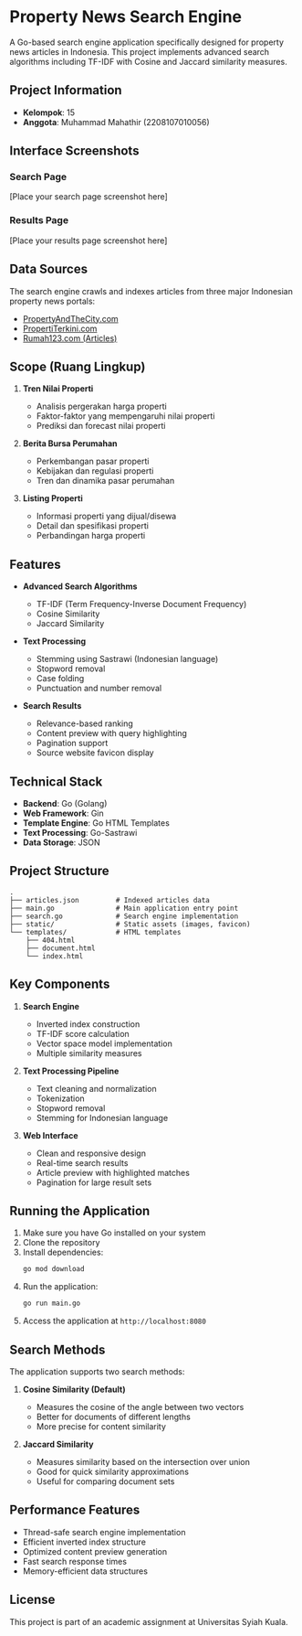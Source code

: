 # Property News Search Engine

A Go-based search engine application specifically designed for property news articles in Indonesia. This project implements advanced search algorithms including TF-IDF with Cosine and Jaccard similarity measures.

## Project Information

- **Kelompok**: 15
- **Anggota**: Muhammad Mahathir (2208107010056)

## Interface Screenshots

### Search Page
[Place your search page screenshot here]

### Results Page
[Place your results page screenshot here]

## Data Sources

The search engine crawls and indexes articles from three major Indonesian property news portals:
- [PropertyAndTheCity.com](https://propertyandthecity.com)
- [PropertiTerkini.com](https://propertiterkini.com)
- [Rumah123.com (Articles)](https://artikel.rumah123.com)

## Scope (Ruang Lingkup)

1. **Tren Nilai Properti**
   - Analisis pergerakan harga properti
   - Faktor-faktor yang mempengaruhi nilai properti
   - Prediksi dan forecast nilai properti

2. **Berita Bursa Perumahan**
   - Perkembangan pasar properti
   - Kebijakan dan regulasi properti
   - Tren dan dinamika pasar perumahan

3. **Listing Properti**
   - Informasi properti yang dijual/disewa
   - Detail dan spesifikasi properti
   - Perbandingan harga properti

## Features

- **Advanced Search Algorithms**
  - TF-IDF (Term Frequency-Inverse Document Frequency)
  - Cosine Similarity
  - Jaccard Similarity

- **Text Processing**
  - Stemming using Sastrawi (Indonesian language)
  - Stopword removal
  - Case folding
  - Punctuation and number removal

- **Search Results**
  - Relevance-based ranking
  - Content preview with query highlighting
  - Pagination support
  - Source website favicon display

## Technical Stack

- **Backend**: Go (Golang)
- **Web Framework**: Gin
- **Template Engine**: Go HTML Templates
- **Text Processing**: Go-Sastrawi
- **Data Storage**: JSON

## Project Structure

```
.
├── articles.json         # Indexed articles data
├── main.go               # Main application entry point
├── search.go             # Search engine implementation
├── static/               # Static assets (images, favicon)
└── templates/            # HTML templates
    ├── 404.html
    ├── document.html
    └── index.html
```

## Key Components

1. **Search Engine**
   - Inverted index construction
   - TF-IDF score calculation
   - Vector space model implementation
   - Multiple similarity measures

2. **Text Processing Pipeline**
   - Text cleaning and normalization
   - Tokenization
   - Stopword removal
   - Stemming for Indonesian language

3. **Web Interface**
   - Clean and responsive design
   - Real-time search results
   - Article preview with highlighted matches
   - Pagination for large result sets

## Running the Application

1. Make sure you have Go installed on your system
2. Clone the repository
3. Install dependencies:
   ```bash
   go mod download
   ```
4. Run the application:
   ```bash
   go run main.go
   ```
5. Access the application at `http://localhost:8080`

## Search Methods

The application supports two search methods:

1. **Cosine Similarity (Default)**
   - Measures the cosine of the angle between two vectors
   - Better for documents of different lengths
   - More precise for content similarity

2. **Jaccard Similarity**
   - Measures similarity based on the intersection over union
   - Good for quick similarity approximations
   - Useful for comparing document sets

## Performance Features

- Thread-safe search engine implementation
- Efficient inverted index structure
- Optimized content preview generation
- Fast search response times
- Memory-efficient data structures

## License

This project is part of an academic assignment at Universitas Syiah Kuala.
